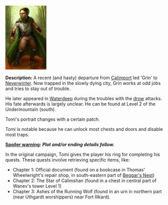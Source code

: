 ![1685388142200](image/TomiUndergallows/1685388142200.png)

**Description:** A recent (and hasty) departure from [Calimport](https://nwn.fandom.com/wiki/Calimport "Calimport") led 'Grin' to [Neverwinter](https://nwn.fandom.com/wiki/Neverwinter "Neverwinter"). Now trapped in the slowly dying city, Grin works at odd jobs and tries to stay out of trouble.

He later appeared in [Waterdeep](https://nwn.fandom.com/wiki/Waterdeep "Waterdeep") during the troubles with the [drow](https://nwn.fandom.com/wiki/Drow "Drow") attacks. His fate afterwards is largely unclear. He can be found at Level 2 of the Undermountain (south).

Tomi's portrait changes with a certain patch.

Tomi is notable because he can unlock most chests and doors and disable most traps.

**[Spoiler warning](http://en.wikipedia.org/wiki/Spoiler_warning): *Plot and/or ending details follow.***

In the original campaign, Tomi gives the player his ring for completing his quests. These quests involve retrieving specific items, like:

* Chapter 1: Official document (found on a bookcase in Thomas' Wheelwright's repair shop, in south-eastern part of [Beggar&#39;s Nest](https://nwn.fandom.com/wiki/Beggar%27s_Nest "Beggar's Nest"))
* Chapter 2: The Star of Calimshan (found in a chest in central part of Wanev's tower Level 1)
* Chapter 3: Ashes of the Running Wolf (found in an urn in northern part (near Uthgardt worshippers) near Fort Illkard).
